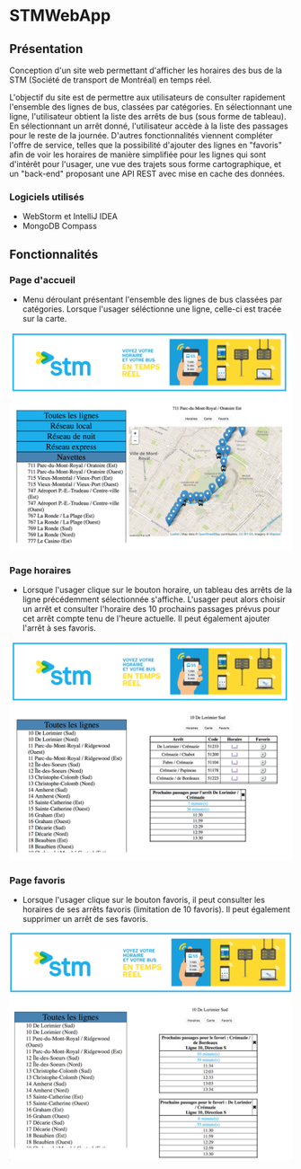 # STMWebApp

## Présentation

Conception d'un site web permettant d'afficher les horaires des bus de la STM (Société de transport de Montréal) en temps réel.

L'objectif du site est de permettre aux utilisateurs de consulter rapidement l'ensemble des lignes de bus, classées par catégories. En sélectionnant une ligne, l'utilisateur obtient la liste des arrêts de bus (sous forme de tableau). En sélectionnant un arrêt donné, l'utilisateur accède à la liste des passages pour le reste de la journée.
D'autres fonctionnalités viennent compléter l'offre de service, telles que la possibilité d'ajouter des lignes en "favoris" afin de voir les horaires de manière simplifiée pour les lignes qui sont d'intérêt pour l'usager, une vue des trajets sous forme cartographique, et un "back-end" proposant une API REST avec mise en cache des données.

### Logiciels utilisés

- WebStorm et IntelliJ IDEA
- MongoDB Compass

## Fonctionnalités

### Page d'accueil

- Menu déroulant présentant l'ensemble des lignes de bus classées par catégories. Lorsque l'usager séléctionne une ligne, celle-ci est tracée sur la carte.

<img src="carte.png" high=600 width=600>

### Page horaires

- Lorsque l'usager clique sur le bouton horaire, un tableau des arrêts de la ligne précédemment sélectionnée s'affiche. L'usager peut alors choisir un arrêt et consulter l'horaire des 10 prochains passages prévus pour cet arrêt compte tenu de l'heure actuelle. Il peut également ajouter l'arrêt à ses favoris.

<img src="horaires.png" high=600 width=600>

### Page favoris

- Lorsque l'usager clique sur le bouton favoris, il peut consulter les horaires de ses arrêts favoris (limitation de 10 favoris). Il peut également supprimer un arrêt de ses favoris.

<img src="fav.png" high=600 width=600>
